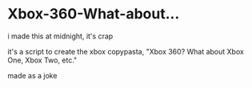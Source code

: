 # Xbox-360-What-about...
i made this at midnight, it's crap

it's a script to create the xbox copypasta, "Xbox 360? What about Xbox One, Xbox Two, etc."



made as a joke
